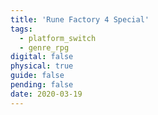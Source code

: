 ```yaml
---
title: 'Rune Factory 4 Special'
tags:
  - platform_switch
  - genre_rpg
digital: false
physical: true
guide: false
pending: false
date: 2020-03-19
---
```

